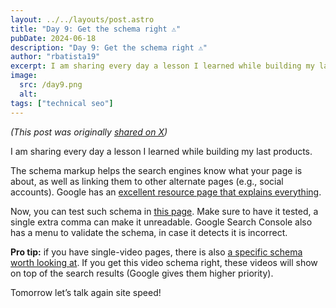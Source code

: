 ```yaml
---
layout: ../../layouts/post.astro
title: "Day 9: Get the schema right ⚠️"
pubDate: 2024-06-18
description: "Day 9: Get the schema right ⚠️"
author: "rbatista19"
excerpt: I am sharing every day a lesson I learned while building my last products. Today it will be about getting the schema markup right.
image:
  src: /day9.png
  alt:
tags: ["technical seo"]
---
```


_(This post was originally [shared on X](https://x.com/rbatista19/status/1803000483553874346))_

I am sharing every day a lesson I learned while building my last products.  

The schema markup helps the search engines know what your page is about, as well as linking them to other alternate pages (e.g., social accounts). Google has an [excellent resource page that explains everything](https://developers.google.com/search/docs/appearance/structured-data/intro-structured-data).

Now, you can test such schema in [this page](https://validator.schema.org/). Make sure to have it tested, a single extra comma can make it unreadable. Google Search Console also has a menu to validate the schema, in case it detects it is incorrect.

**Pro tip:** if you have single-video pages, there is also [a specific schema worth looking at](https://developers.google.com/search/docs/appearance/structured-data/video). If you get this video schema right, these videos will show on top of the search results (Google gives them higher priority).

Tomorrow let’s talk again site speed!